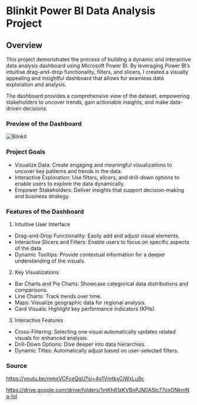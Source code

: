 # Blinkit Power BI Data Analysis Project

## Overview

This project demonstrates the process of building a dynamic and interactive data analysis dashboard using Microsoft Power BI. By leveraging Power BI’s intuitive drag-and-drop functionality, filters, and slicers, I created a visually appealing and insightful dashboard that allows for seamless data exploration and analysis.

The dashboard provides a comprehensive view of the dataset, empowering stakeholders to uncover trends, gain actionable insights, and make data-driven decisions.

### Preview of the Dashboard

![Blinkit](https://github.com/user-attachments/assets/29e7fb66-d5d3-492a-a492-54ae3156f836)

### Project Goals

- Visualize Data: Create engaging and meaningful visualizations to uncover key patterns and trends in the data.
- Interactive Exploration: Use filters, slicers, and drill-down options to enable users to explore the data dynamically.
- Empower Stakeholders: Deliver insights that support decision-making and business strategy.

### Features of the Dashboard

1. Intuitive User Interface
- Drag-and-Drop Functionality: Easily add and adjust visual elements.
- Interactive Slicers and Filters: Enable users to focus on specific aspects of the data.
- Dynamic Tooltips: Provide contextual information for a deeper understanding of the visuals.

2. Key Visualizations
- Bar Charts and Pie Charts: Showcase categorical data distributions and comparisons.
- Line Charts: Track trends over time.
- Maps: Visualize geographic data for regional analysis.
- Card Visuals: Highlight key performance indicators (KPIs).

3. Interactive Features
- Cross-Filtering: Selecting one visual automatically updates related visuals for enhanced analysis.
- Drill-Down Options: Dive deeper into data hierarchies.
- Dynamic Titles: Automatically adjust based on user-selected filters.

### Source

https://youtu.be/mmxVCFceQgU?si=4o1VmtkxCiWxLu9c

https://drive.google.com/drive/folders/1mKh61zKVBnPJN0A5lc77osGNkmNa-loI
